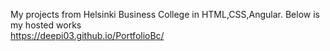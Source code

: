 My projects from Helsinki Business College in HTML,CSS,Angular.
Below is my hosted works
<br>https://deepi03.github.io/PortfolioBc/
